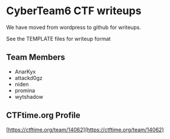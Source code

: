 # CyberTeam6 CTF writeups

We have moved from wordpress to github for writeups.

See the TEMPLATE files for writeup format

## Team Members

* AnarKyx
* attackd0gz
* niden
* promina
* wytshadow

## CTFtime.org Profile
[https://ctftime.org/team/14062](https://ctftime.org/team/14062)

